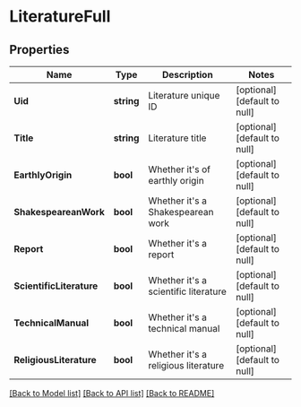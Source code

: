# LiteratureFull

## Properties
Name | Type | Description | Notes
------------ | ------------- | ------------- | -------------
**Uid** | **string** | Literature unique ID | [optional] [default to null]
**Title** | **string** | Literature title | [optional] [default to null]
**EarthlyOrigin** | **bool** | Whether it&#39;s of earthly origin | [optional] [default to null]
**ShakespeareanWork** | **bool** | Whether it&#39;s a Shakespearean work | [optional] [default to null]
**Report** | **bool** | Whether it&#39;s a report | [optional] [default to null]
**ScientificLiterature** | **bool** | Whether it&#39;s a scientific literature | [optional] [default to null]
**TechnicalManual** | **bool** | Whether it&#39;s a technical manual | [optional] [default to null]
**ReligiousLiterature** | **bool** | Whether it&#39;s a religious literature | [optional] [default to null]

[[Back to Model list]](../README.md#documentation-for-models) [[Back to API list]](../README.md#documentation-for-api-endpoints) [[Back to README]](../README.md)


